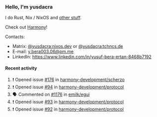 ### Hello, I'm yusdacra

I do Rust, Nix / NixOS and [other stuff](https://yusdacra.gitlab.io/about).

Check out [Harmony](https://github.com/harmony-development)!

Contacts:
- Matrix: [@yusdacra:nixos.dev](https://matrix.to/#/@yusdacra:nixos.dev) or [@yusdacra:tchncs.de](https://matrix.to/#/@yusdacra:tchncs.de)
- E-mail: y.bera003.06@pm.me
- LinkedIn: https://www.linkedin.com/in/yusuf-bera-ertan-8468b7192

#### Recent activity

<!--START_SECTION:activity-->
1. ❗️ Opened issue [#176](https://github.com/harmony-development/scherzo/issues/176) in [harmony-development/scherzo](https://github.com/harmony-development/scherzo)
2. ❗️ Opened issue [#94](https://github.com/harmony-development/protocol/issues/94) in [harmony-development/protocol](https://github.com/harmony-development/protocol)
3. 🗣 Commented on [#1176](https://github.com/emilk/egui/issues/1176) in [emilk/egui](https://github.com/emilk/egui)
4. ❗️ Opened issue [#93](https://github.com/harmony-development/protocol/issues/93) in [harmony-development/protocol](https://github.com/harmony-development/protocol)
5. ❗️ Opened issue [#92](https://github.com/harmony-development/protocol/issues/92) in [harmony-development/protocol](https://github.com/harmony-development/protocol)
<!--END_SECTION:activity-->

